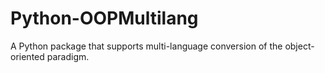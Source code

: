 # Python-OOPMultilang
 A Python package that supports multi-language conversion of the object-oriented paradigm.
